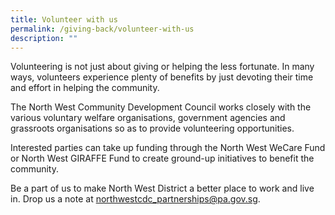 ```yaml
---
title: Volunteer with us
permalink: /giving-back/volunteer-with-us
description: ""
---
```

Volunteering is not just about giving or helping the less fortunate. In many ways, volunteers experience plenty of benefits by just devoting their time and effort in helping the community.

The North West Community Development Council works closely with the various voluntary welfare organisations, government agencies and grassroots organisations so as to provide volunteering opportunities.

Interested parties can take up funding through the North West WeCare Fund or North West GIRAFFE Fund to create ground-up initiatives to benefit the community. 

Be a part of us to make North West District a better place to work and live in. Drop us a note at northwestcdc_partnerships@pa.gov.sg.